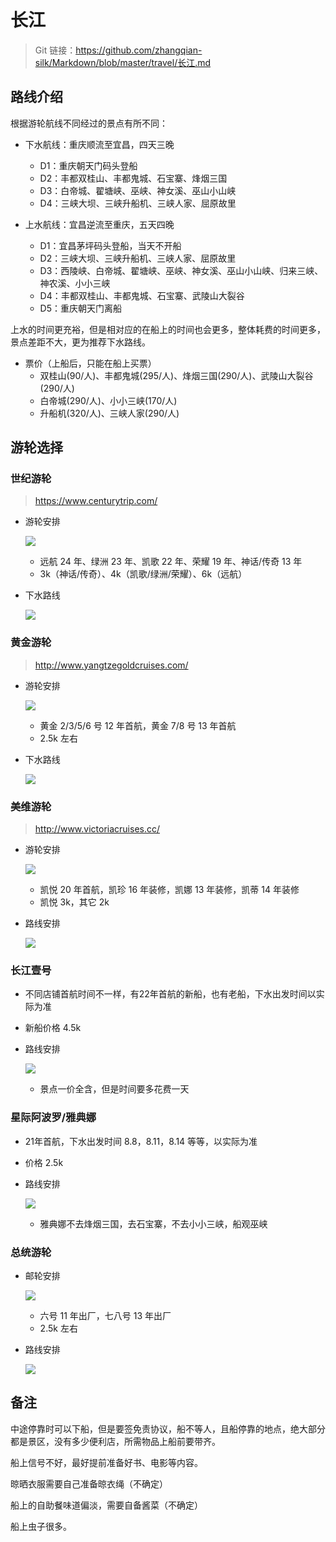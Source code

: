 # 长江

> Git 链接：<https://github.com/zhangqian-silk/Markdown/blob/master/travel/长江.md>

## 路线介绍

根据游轮航线不同经过的景点有所不同：

- 下水航线：重庆顺流至宜昌，四天三晚
  - D1：重庆朝天门码头登船
  - D2：丰都双桂山、丰都鬼城、石宝寨、烽烟三国
  - D3：白帝城、翟塘峡、巫峡、神女溪、巫山小山峡
  - D4：三峡大坝、三峡升船机、三峡人家、屈原故里

- 上水航线：宜昌逆流至重庆，五天四晚
  - D1：宜昌茅坪码头登船，当天不开船
  - D2：三峡大坝、三峡升船机、三峡人家、屈原故里
  - D3：西陵峡、白帝城、翟塘峡、巫峡、神女溪、巫山小山峡、归来三峡、神农溪、小小三峡
  - D4：丰都双桂山、丰都鬼城、石宝寨、武陵山大裂谷
  - D5：重庆朝天门离船

上水的时间更充裕，但是相对应的在船上的时间也会更多，整体耗费的时间更多，景点差距不大，更为推荐下水路线。

- 票价（上船后，只能在船上买票）
  - 双桂山(90/人)、丰都鬼城(295/人)、烽烟三国(290/人)、武陵山大裂谷(290/人)
  - 白帝城(290/人)、小小三峡(170/人)
  - 升船机(320/人)、三峡人家(290/人)

<div STYLE="page-break-after: always;"></div>

## 游轮选择

### 世纪游轮

> <https://www.centurytrip.com/>

- 游轮安排

  ![](images/2024-07-29-22-43-47.png)

  - 远航 24 年、绿洲 23 年、凯歌 22 年、荣耀 19 年、神话/传奇 13 年
  - 3k（神话/传奇）、4k（凯歌/绿洲/荣耀）、6k（远航）

- 下水路线

  ![](images/2024-07-29-00-00-58.png)

<div STYLE="page-break-after: always;"></div>

### 黄金游轮

> <http://www.yangtzegoldcruises.com/>

- 游轮安排

  ![](images/2024-07-29-22-42-04.png)

  - 黄金 2/3/5/6 号 12 年首航，黄金 7/8 号 13 年首航
  - 2.5k 左右

- 下水路线

  ![](images/2024-07-29-00-24-20.png)

<div STYLE="page-break-after: always;"></div>

### 美维游轮

> <http://www.victoriacruises.cc/>

- 游轮安排

  ![](images/2024-07-29-23-00-06.png)

  - 凯悦 20 年首航，凯珍 16 年装修，凯娜 13 年装修，凯蒂 14 年装修
  - 凯悦 3k，其它 2k

- 路线安排

  ![](images/2024-07-29-23-04-50.png)

<div STYLE="page-break-after: always;"></div>

### 长江壹号

- 不同店铺首航时间不一样，有22年首航的新船，也有老船，下水出发时间以实际为准
- 新船价格 4.5k

- 路线安排

  ![](images/2024-07-29-23-36-24.png)

  - 景点一价全含，但是时间要多花费一天

<div STYLE="page-break-after: always;"></div>

### 星际阿波罗/雅典娜

- 21年首航，下水出发时间 8.8，8.11，8.14 等等，以实际为准
- 价格 2.5k

- 路线安排
  
  ![](images/2024-07-29-23-45-28.png)
  
  - 雅典娜不去烽烟三国，去石宝寨，不去小小三峡，船观巫峡

<div STYLE="page-break-after: always;"></div>

### 总统游轮

- 邮轮安排

  ![](images/2024-07-29-22-55-37.png)

  - 六号 11 年出厂，七八号 13 年出厂
  - 2.5k 左右

- 路线安排

  ![](images/2024-07-29-22-57-37.png)

<div STYLE="page-break-after: always;"></div>

## 备注

中途停靠时可以下船，但是要签免责协议，船不等人，且船停靠的地点，绝大部分都是景区，没有多少便利店，所需物品上船前要带齐。

船上信号不好，最好提前准备好书、电影等内容。

晾晒衣服需要自己准备晾衣绳（不确定）

船上的自助餐味道偏淡，需要自备酱菜（不确定）

船上虫子很多。
